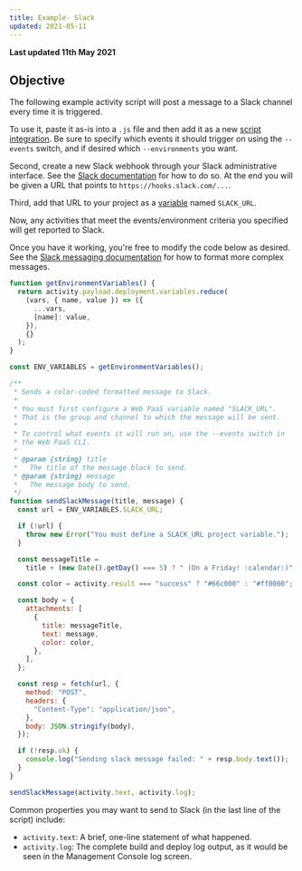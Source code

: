 ```yaml
---
title: Example- Slack
updated: 2021-05-11
---
```


**Last updated 11th May 2021**



## Objective  

The following example activity script will post a message to a Slack channel every time it is triggered.

To use it, paste it as-is into a `.js` file and then add it as a new [script integration](/pages/web/web-paas/integrations-activity#installing).  Be sure to specify which events it should trigger on using the `--events` switch, and if desired which `--environments` you want.

Second, create a new Slack webhook through your Slack administrative interface.  See the [Slack documentation](https://api.slack.com/messaging) for how to do so.  At the end you will be given a URL that points to `https://hooks.slack.com/...`.

Third, add that URL to your project as a [variable](/pages/web/web-paas/development-variables) named `SLACK_URL`.

Now, any activities that meet the events/environment criteria you specified will get reported to Slack.

Once you have it working, you're free to modify the code below as desired.  See the [Slack messaging documentation](https://api.slack.com/messaging/composing/layouts) for how to format more complex messages.

```javascript
function getEnvironmentVariables() {
  return activity.payload.deployment.variables.reduce(
    (vars, { name, value }) => ({
      ...vars,
      [name]: value,
    }),
    {}
  );
}

const ENV_VARIABLES = getEnvironmentVariables();

/**
 * Sends a color-coded formatted message to Slack.
 *
 * You must first configure a Web PaaS variable named "SLACK_URL".
 * That is the group and channel to which the message will be sent.
 *
 * To control what events it will run on, use the --events switch in
 * the Web PaaS CLI.
 *
 * @param {string} title
 *   The title of the message block to send.
 * @param {string} message
 *   The message body to send.
 */
function sendSlackMessage(title, message) {
  const url = ENV_VARIABLES.SLACK_URL;

  if (!url) {
    throw new Error("You must define a SLACK_URL project variable.");
  }

  const messageTitle =
    title + (new Date().getDay() === 5) ? " (On a Friday! :calendar:)" : "";

  const color = activity.result === "success" ? "#66c000" : "#ff0000";

  const body = {
    attachments: [
      {
        title: messageTitle,
        text: message,
        color: color,
      },
    ],
  };

  const resp = fetch(url, {
    method: "POST",
    headers: {
      "Content-Type": "application/json",
    },
    body: JSON.stringify(body),
  });

  if (!resp.ok) {
    console.log("Sending slack message failed: " + resp.body.text());
  }
}

sendSlackMessage(activity.text, activity.log);
```

Common properties you may want to send to Slack (in the last line of the script) include:

* `activity.text`: A brief, one-line statement of what happened.
* `activity.log`: The complete build and deploy log output, as it would be seen in the Management Console log screen.
